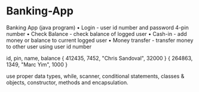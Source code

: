 # Banking-App
Banking App (java program)
 • Login - user id number and password 4-pin number
 • Check Balance - check balance of logged user
 • Cash-in - add money or balance to current logged user
 • Money transfer - transfer money to other user using user id number

id, pin, name, balance
{ 412435, 7452, "Chris Sandoval", 32000 }
{ 264863, 1349, "Marc Yim", 1000 }

use proper data types, while, scanner, conditional statements, classes & objects, constructor, methods and encapsulation.
